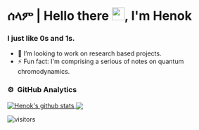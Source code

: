# ሰላም | Hello there <img src="https://github.com/TheDudeThatCode/TheDudeThatCode/blob/master/Assets/Hi.gif" width="29px">, I'm Henok

### I just like 0s and 1s.

- 👯 I’m looking to work on research based projects.
- ⚡ Fun fact: I'm comprising a serious of notes on quantum chromodynamics.

  
### ⚙️ &nbsp;GitHub Analytics

<a href="https://github.com/HenokB/github-readme-stats">
  <img align="center" src="https://github-readme-stats.vercel.app/api?username=HenokB&show_icons=true&include_all_commits=true&theme=material-palenight" alt="Henok's github stats" />
</a>
<a href="https://github.com/HenokB/github-readme-stats">
 
  <img align="center" src="https://github-readme-stats.vercel.app/api/top-langs/?username=HenokB&layout=compact&theme=material-palenight" />
</a>

![visitors](https://visitor-badge.laobi.icu/badge?page_id=HenokB.HenokB)

<br/>


